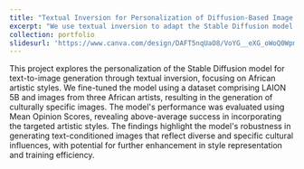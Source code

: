 ```yaml
---
title: "Textual Inversion for Personalization of Diffusion-Based Image Generation."
excerpt: "We use textual inversion to adapt the Stable Diffusion model for text-to-image generation, fine-tuning it with a dataset including LAION 5B and images from African artists to generate culturally specific artistic styles, achieving above-average performance in evaluations."
collection: portfolio
slidesurl: 'https://www.canva.com/design/DAFT5nqUaO8/VoYG__eXG_oWoQ0WpmDHFQ/edit?utm_content=DAFT5nqUaO8&utm_campaign=designshare&utm_medium=link2&utm_source=sharebutton'
---
```


This project explores the personalization of the Stable Diffusion model for text-to-image generation through textual inversion, focusing on African artistic styles. We fine-tuned the model using a dataset comprising LAION 5B and images from three African artists, resulting in the generation of culturally specific images. The model's performance was evaluated using Mean Opinion Scores, revealing above-average success in incorporating the targeted artistic styles. The findings highlight the model's robustness in generating text-conditioned images that reflect diverse and specific cultural influences, with potential for further enhancement in style representation and training efficiency.